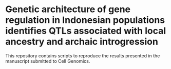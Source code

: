 # Genetic architecture of gene regulation in Indonesian populations identifies QTLs associated with local ancestry and archaic introgression

This repository contains scripts to reproduce the results presented in the manuscript submitted to Cell Genomics.
